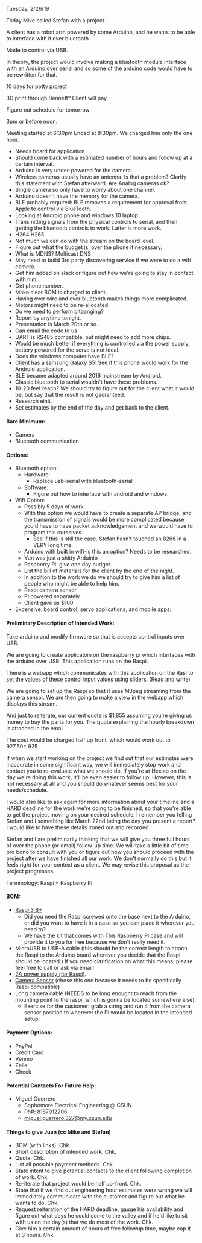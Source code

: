 Tuesday, 2/26/19


Today Mike called Stefan with a project.

A client has a robot arm powered by some Arduino, and he wants to be able to interface with it over bluetooth.

Made to control via USB.

In theory, the project would involve making a bluetooth module interface with an Arduino over serial and so some of the arduino code would have to be rewritten for that.



10 days for potty project

3D print through Bennett? Client will pay

Figure out schedule for tomorrow

3pm or before noon.



Meeting started at 6:30pm
Ended at 8:30pm. We charged him only the one hour.

*   Needs board for application
*   Should come back with a estimated number of hours and follow up at a certain interval.
*   Arduino is very under-powered for the camera.
*   Wireless cameras usually have an antenna. Is that a problem? Clarify this statement with Stefan afterward. Are Analog cameras ok?
*   Single camera so only have to worry about one channel.
*   Arduino doesn't have the memory for the camera.
*   BLE probably required: BLE removes a requirement for approval from Apple to control via BlueTooth.
*   Looking at Android phone and windows 10 laptop.
*   Transmitting signals from the physical controls to serial, and then getting the bluetooth controls to work. Latter is more work.
*   H264 H265
*   Not much we can do with the stream on the board level.
*   Figure out what the budget is, over the phone if necessary.
*   What is MDNS? Multicast DNS
*   May need to build 3rd party discovering service if we were to do a wifi camera.
*   Get him added on slack or figure out how we're going to stay in contact with him.
*   Get phone number.
*   Make clear BOM is charged to client.
*   Having over wire and over bluetooth makes things more complicated.
*   Motors might need to be re-allocated.
*   Do we need to perform bitbanging?
*   Report by anytime tonight.
*   Presentation is March 20th or so.
*   Can email the code to us
*   UART is RS485 compatible, but might need to add more chips.
*   Would be much better if everything is controlled via the power supply, battery powered for the servo is not ideal.
*   Does the windows computer have BLE?
*   Client has a samsung Galaxy S5: See if this phone would work for the Android application.
*   BLE became adapted around 2016 mainstream by Android.
*   Classic bluetooth to serial wouldn't have these problems.
*   10-20 feet reach? We should try to figure out for the client what it would be, but say that the result is not gauranteed.
*   Research einit.
*   Set estimates by the end of the day and get back to the client.

#### Bare Minimum:

*   Camera
*   Bluetooth communication

#### Options:

*   Bluetooth option:
    *   Hardware:
        *   Replace usb-serial with bluetooth-serial
    *   Software:
        *   Figure out how to interface with android and windows.
*   Wifi Option:
    *   Possibly 5 days of work.
    *   With this option we would have to create a separate AP bridge, and the transmission of signals would be more complicated because you'd have to have packet acknowledgement and we would have to program this ourselves.
        *   See if this is still the case. Stefan hasn't touched an 8266 in a VERY long time.
    *   Arduino with built in wifi-is this an option? Needs to be researched.
    *   Yun was just a shitty Arduinio
    *   Raspberry Pi: give one day budget.
    *   List the bill of materials for the client by the end of the night.
    *   In addition to the work we do we should try to give him a list of people who might be able to help him.
    *   Raspi camera sensor
    *   Pi powered separately
    *   Client gave us $100
*   Expensive: board control, servo applications, and mobile apps:


#### Preliminary Description of Intended Work:

Take arduino and modify firmware so that is accepts control inputs over USB.

We are going to create applicatoin on the raspberry pi which interfaces with the arduino over USB. This application runs on the Raspi.

There is a webapp which communicates with this application on the Rasi to set the values of these control input values using sliders. (Read and write)

We are going to set up the Raspi so that it uses MJpeg streaming from the camera sensor. We are then going to make a view in the webapp which displays this stream.

And just to reiterate, our current quote is $1,855 assuming you're giving us money to buy the parts for you. The quote explaining the hourly breakdown is attached in the email.

The cost would be charged half up front, which would work out to $927.50 = ~$925

If when we start working on the project we find out that our estimates were inaccurate in some significant way, we will immediately stop work and contact you to re-evaluate what we should do. If you're at Hexlab on the day we're doing this work, it'll be even easier to follow up. However, this is not necessary at all and you should do whatever seems best for your needs/schedule.

I would also like to ask again for more information about your timeline and a HARD deadline for the work we're doing to be finished, so that you're able to get the project moving on your desired schedule. I remember you telling Stefan and I something like March 22nd being the day you present a report? I would like to have these details ironed out and recorded.

Stefan and I are preliminarily thinking that we will give you three full hours of over the phone (or email) follow-up time. We will take a little bit of time pro bono to consult with you or figure out how you should proceed with the project after we have finished all our work. We don't normally do this but it feels right for your context as a client. We may revise this proposal as the project progresses.





Terminology:
Raspi = Raspberry Pi

#### BOM:

*   [Raspi 3 B+](https://www.amazon.com/dp/B07BDR5PDW/ref=sr_1_3?keywords=raspberry+pi&qid=1551337154&s=gateway&sr=8-3)
    *   Did you need the Raspi screwed onto the base next to the Arduino, or did you want to have it in a case so you can place it wherever you need to?
    *   We have the kit that comes with [This](https://www.amazon.com/dp/B07BC7BMHY/ref=sr_1_5?keywords=raspberry+pi+3+b%2B+case&qid=1551337744&s=gateway&sr=8-5) Raspberry Pi case and will provide it to you for free because we don't really need it.
*   MicroUSB to USB-A cable (this should be the correct length to attach the Raspi to the Arduino board wherever you decide that the Raspi should be located.) If you need clarification on what this means, please feel free to call or ask via email!
*   [2A power supply (for Raspi)](https://www.amazon.com/dp/B00MARDJZ4/ref=sr_1_3?keywords=raspberry+pi+charger&qid=1551338032&s=gateway&sr=8-3).
*   [Camera Sensor](https://www.amazon.com/dp/B01G01JJJ0/ref=sr_1_9?keywords=raspberry+pi+camera+sensor&qid=1551338086&s=gateway&sr=8-9) (chose this one because it needs to be specifically Raspi compatible)
*   Long camera cable (NEEDS to be long enought to reach from the mounting point to the raspi, which is gonna be located somewhere else).
    *   Exercise for the customer: grab a string and run it from the camera sensor position to wherever the Pi would be located in the intended setup.


#### Payment Options:

*   PayPal
*   Credit Card
*   Venmo
*   Zelle
*   Check


#### Potential Contacts For Future Help:

*   Miguel Guerrero
    *   Sophomore Electrical Engineering @ CSUN
    *   Ph#: 8187912206
    *   miguel.guerrero.327@my.csun.edu


#### Things to give Juan (cc Mike and Stefan)

*   BOM (with links). Chk.
*   Short description of intended work. Chk.
*   Quote. Chk.
*   List all possible payment methods. Chk.
*   State intent to give potential contacts to the client following completion of work. Chk.
*   Re-iterate that project would be half up-front. Chk.
*   State that if we find out engineering hour estimates were wrong we will immediately communicate with the customer and figure out what he wants to do. Chk.
*   Request reiteration of the HARD deadline, gauge his availability and figure out what days he could come to the valley and if he'd like to sit with us on the day(s) that we do most of the work. Chk.
*   Give him a certain amount of hours of free followup time, maybe cap it at 3 hours. Chk.